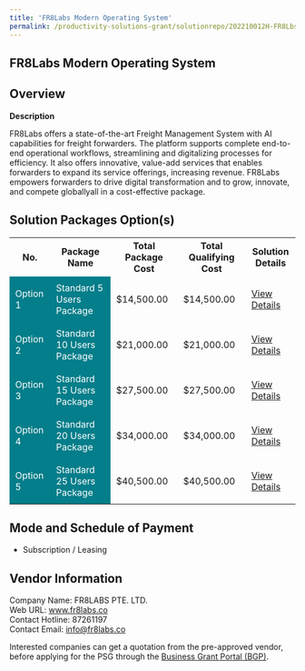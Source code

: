 ```yaml
---
title: 'FR8Labs Modern Operating System'
permalink: /productivity-solutions-grant/solutionrepo/202210012H-FR8Lbs-Modrn-Oprtng-Systm-G
---
```


## FR8Labs Modern Operating System

## Overview

**Description**

FR8Labs offers a state-of-the-art Freight Management System with AI capabilities for freight forwarders. The platform supports complete end-to-end operational workflows, streamlining and digitalizing processes for efficiency. It also offers innovative, value-add services that enables forwarders to expand its service offerings, increasing revenue. FR8Labs empowers forwarders to drive digital transformation and to grow, innovate, and compete globallyall in a cost-effective package.

## Solution Packages Option(s)

<table>
<tr>
<th><b>No.</b></th>
<th><b>Package Name</b></th>
<th><b>Total Package Cost</b></th>
<th><b>Total Qualifying Cost</b></th>
<th><b>Solution Details</b></th>
</tr>
<tr>
<td style='padding: 10px; background-color: #037E8A; color: #FFFFFF;'>Option 1</td>
<td style='padding: 10px; background-color: #037E8A; color: #FFFFFF;'>Standard 5 Users Package</td>
<td style='padding: 10px;'>$14,500.00</td>
<td style='padding: 10px;'>$14,500.00</td>
<td style='padding: 10px;'><a href='/images/psg/202210012H_20240186_13032025_Desensitised_Annex3_Part1.pdf' target='_blank'>View Details</a></td>
</tr>
<tr>
<td style='padding: 10px; background-color: #037E8A; color: #FFFFFF;'>Option 2</td>
<td style='padding: 10px; background-color: #037E8A; color: #FFFFFF;'>Standard 10 Users Package</td>
<td style='padding: 10px;'>$21,000.00</td>
<td style='padding: 10px;'>$21,000.00</td>
<td style='padding: 10px;'><a href='/images/psg/202210012H_20240186_13032025_Desensitised_Annex3_Part2.pdf' target='_blank'>View Details</a></td>
</tr>
<tr>
<td style='padding: 10px; background-color: #037E8A; color: #FFFFFF;'>Option 3</td>
<td style='padding: 10px; background-color: #037E8A; color: #FFFFFF;'>Standard 15 Users Package</td>
<td style='padding: 10px;'>$27,500.00</td>
<td style='padding: 10px;'>$27,500.00</td>
<td style='padding: 10px;'><a href='/images/psg/202210012H_20240186_13032025_Desensitised_Annex3_Part3.pdf' target='_blank'>View Details</a></td>
</tr>
<tr>
<td style='padding: 10px; background-color: #037E8A; color: #FFFFFF;'>Option 4</td>
<td style='padding: 10px; background-color: #037E8A; color: #FFFFFF;'>Standard 20 Users Package</td>
<td style='padding: 10px;'>$34,000.00</td>
<td style='padding: 10px;'>$34,000.00</td>
<td style='padding: 10px;'><a href='/images/psg/202210012H_20240186_13032025_Desensitised_Annex3_Part4.pdf' target='_blank'>View Details</a></td>
</tr>
<tr>
<td style='padding: 10px; background-color: #037E8A; color: #FFFFFF;'>Option 5</td>
<td style='padding: 10px; background-color: #037E8A; color: #FFFFFF;'>Standard 25 Users Package</td>
<td style='padding: 10px;'>$40,500.00</td>
<td style='padding: 10px;'>$40,500.00</td>
<td style='padding: 10px;'><a href='/images/psg/202210012H_20240186_13032025_Desensitised_Annex3_Part5.pdf' target='_blank'>View Details</a></td>
</tr>
</table>

## Mode and Schedule of Payment

 - Subscription / Leasing

## Vendor Information

 Company Name: FR8LABS PTE. LTD.<br>Web URL: www.fr8labs.co <br>Contact Hotline: 87261197 <br>Contact Email: info@fr8labs.co <br>

Interested companies can get a quotation from the pre-approved vendor, before applying for the PSG through the <a href='https://www.businessgrants.gov.sg/' target='_blank' rel='noopener'>Business Grant Portal (BGP)</a>.

<script src="/jquery/resize-tables.js"></script>
